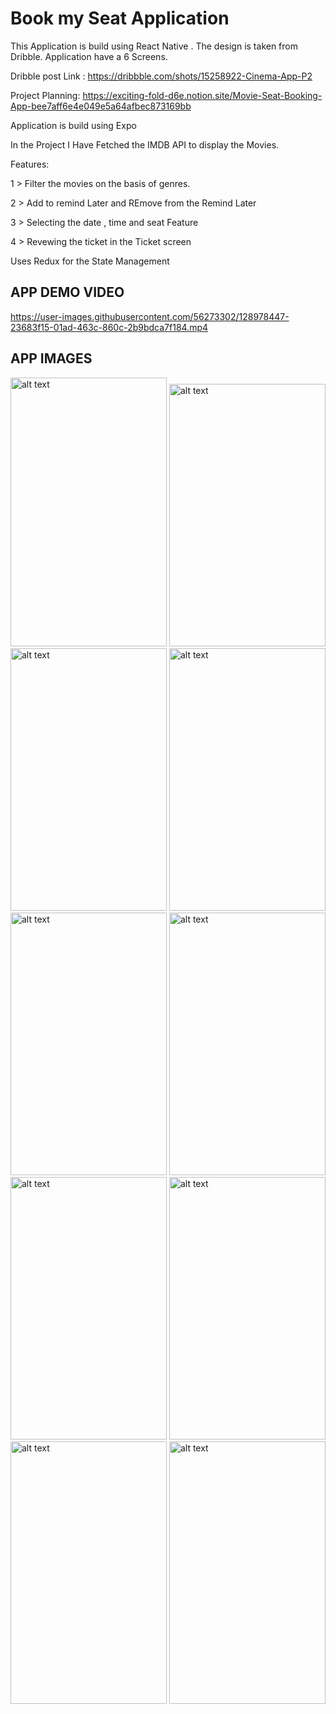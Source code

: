 # Book my Seat Application 

 This Application is build using React Native . The design is taken from Dribble. Application have a 6 Screens.
 
 Dribble post Link : https://dribbble.com/shots/15258922-Cinema-App-P2
 
 
 Project Planning: https://exciting-fold-d6e.notion.site/Movie-Seat-Booking-App-bee7aff6e4e049e5a64afbec873169bb
 
 
 Application is build using Expo

 In the Project I Have Fetched the IMDB API  to display the Movies.

 Features: 
 
 1 > Filter the movies on the basis of genres.
 
 2 > Add to remind Later and REmove from the Remind Later 
 
 3 > Selecting the date , time and seat Feature 
 
 4 > Revewing the ticket in the Ticket screen 

 
 Uses Redux for the State Management

 ## APP DEMO VIDEO 
https://user-images.githubusercontent.com/56273302/128978447-23683f15-01ad-463c-860c-2b9bdca7f184.mp4

## APP IMAGES
<img src="https://user-images.githubusercontent.com/56273302/128982270-2e8e2d4d-4e98-4e22-b867-bd0f1d5345d1.png" alt="alt text" width="250" height="430"  >  <img src="https://user-images.githubusercontent.com/56273302/128982478-ca92edcd-b8fa-40d2-91ce-595113bfc2f8.png" alt="alt text" width="250" height="420"  >
<img src="https://user-images.githubusercontent.com/56273302/128982550-5645bf33-ef98-4aeb-803e-59dce9a71852.png" alt="alt text" width="250" height="420"  >
<img src="https://user-images.githubusercontent.com/56273302/128982668-3f204a2a-36a9-4888-951e-24311d585afe.png" alt="alt text" width="250" height="420"  >
<img src="https://user-images.githubusercontent.com/56273302/128982693-d3bc0f6f-2afb-4b41-8d0c-50e973d4a895.png" alt="alt text" width="250" height="420"  >
<img src="https://user-images.githubusercontent.com/56273302/128982717-d074bb90-272c-46c0-a84e-5eccff101b65.png" alt="alt text" width="250" height="420"  >
<img src="https://user-images.githubusercontent.com/56273302/128982739-a1f3987d-a546-496c-bf56-2db5572415ba.png" alt="alt text" width="250" height="420"  >
<img src="https://user-images.githubusercontent.com/56273302/128982805-adb0095b-6b37-4b7e-877d-2d3f29ce7360.png" alt="alt text" width="250" height="420"  >
<img src="https://user-images.githubusercontent.com/56273302/128982821-abf0e6ec-5e71-42b6-a316-a5d1ad53bf44.png" alt="alt text" width="250" height="420"  >
<img src="https://user-images.githubusercontent.com/56273302/128982868-26f1c4c4-107b-47b3-baf3-e2be5f22e34b.png" alt="alt text" width="250" height="420"  >




